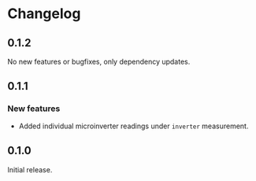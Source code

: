 # Changelog

## 0.1.2

No new features or bugfixes, only dependency updates.

## 0.1.1

### New features

- Added individual microinverter readings under `inverter` measurement.

## 0.1.0

Initial release.
